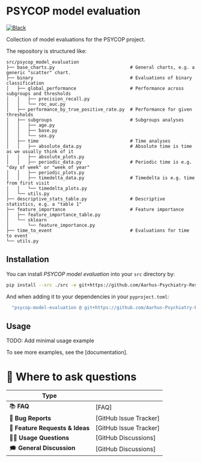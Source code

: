 # PSYCOP model evaluation

<!-- [![PyPI](https://img.shields.io/pypi/v/psycop-model-evaluation.svg)][pypi status] -->
<!-- [![Python Version](https://img.shields.io/pypi/pyversions/psycop-model-evaluation)][pypi status] -->
<!-- [![documentation](https://github.com/Aarhus-Psychiatry-Research/psycop-model-evaluation/workflows/documentation/badge.svg)][documentation] -->
<!-- [![Tests](https://github.com/Aarhus-Psychiatry-Research/psycop-model-evaluation/workflows/tests/badge.svg)][tests] -->
[![Black](https://img.shields.io/badge/code%20style-black-000000.svg)][black]

<!-- [pypi status]: https://pypi.org/project/psycop-model-evaluation/ -->
<!-- [documentation]: https://Aarhus-Psychiatry-Research.github.io/psycop-model-evaluation/ -->
[tests]: https://github.com/Aarhus-Psychiatry-Research/psycop-model-evaluation/actions?workflow=Tests
[black]: https://github.com/psf/black

Collection of model evaluations for the PSYCOP project.

The repository is structured like:
```
src/psycop_model_evaluation
├── base_charts.py                            # General charts, e.g. a generic "scatter" chart.
├── binary                                    # Evaluations of binary classification
│   ├── global_performance                    # Performance across subgroups and thresholds
│   │   ├── precision_recall.py
│   │   └── roc_auc.py
│   ├── performance_by_true_positive_rate.py  # Performance for given thresholds
│   ├── subgroups                             # Subgroups analyses
│   │   ├── age.py
│   │   ├── base.py
│   │   └── sex.py
│   ├── time                                  # Time analyses
│   │   ├── absolute_data.py                  # Absolute time is time as we usually think of it
│   │   ├── absolute_plots.py
│   │   ├── periodic_data.py                  # Periodic time is e.g. "day of week" or "week of year"
│   │   ├── periodic_plots.py
│   │   ├── timedelta_data.py                 # Timedelta is e.g. time from first visit
│   │   └── timedelta_plots.py
│   └── utils.py
├── descriptive_stats_table.py                # Descriptive statistics, e.g. a "table 1"
├── feature_importance                        # Feature importance
│   ├── feature_importance_table.py
│   └── sklearn
│       └── feature_importance.py
├── time_to_event                             # Evaluations for time to event
└── utils.py
```

## Installation

You can install _PSYCOP model evaluation_ into your `src` directory by:

```bash
pip install --src ./src -e git+https://github.com/Aarhus-Psychiatry-Research/psycop-model-evaluation#egg=psycop_model_evaluation
```

And when adding it to your dependencies in your `pyproject.toml`:

```bash
  "psycop-model-evaluation @ git+https://github.com/Aarhus-Psychiatry-Research/psycop-model-evaluation#egg=psycop_model_evaluation",
```

## Usage

TODO: Add minimal usage example

To see more examples, see the [documentation].
<!--
# 📖 Documentation

| Documentation         |                                                  |
| --------------------- | ------------------------------------------------ |
| 🔧 **[Installation]**  | Installation instructions for using this package |
| 📖 **[Documentation]** | A minimal and developing documentation           |
| 👩‍💻 **[Tutorials]**     | Tutorials for using this package                 |
| 🎛️ **[API Reference]** | API reference for this package                   |
| 📚 **[FAQ]**           | Frequently asked questions                       |
-->

# 💬 Where to ask questions

| Type                           |                        |
| ------------------------------ | ---------------------- |
| 📚 **FAQ**                      | [FAQ]                  |
| 🚨 **Bug Reports**              | [GitHub Issue Tracker] |
| 🎁 **Feature Requests & Ideas** | [GitHub Issue Tracker] |
| 👩‍💻 **Usage Questions**          | [GitHub Discussions]   |
| 🗯 **General Discussion**       | [GitHub Discussions]   |

<!-- [Documentation]: https://MartinBernstorff.github.io/psycop-model-evaluation/index.html
[Installation]: https://MartinBernstorff.github.io/psycop-model-evaluation/installation.html
[Tutorials]: https://MartinBernstorff.github.io/psycop-model-evaluation/tutorials.html
[API Reference]: https://MartinBernstorff.github.io/psycop-model-evaluation/references.html
[FAQ]: https://MartinBernstorff.github.io/psycop-model-evaluation/faq.html
[github issue tracker]: https://github.com/MartinBernstorff/psycop-model-evaluation/issues
[github discussions]: https://github.com/MartinBernstorff/psycop-model-evaluation/discussions
-->
